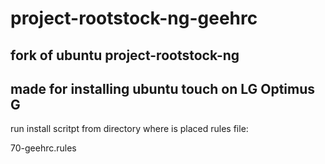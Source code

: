 # project-rootstock-ng-geehrc
## fork of ubuntu project-rootstock-ng
## made for installing ubuntu touch on LG Optimus G


run install scritpt from directory where is placed rules file:

70-geehrc.rules
